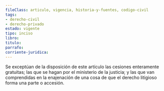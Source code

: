 ```yaml
---
fileClass: articulo, vigencia, historia-y-fuentes, codigo-civil
tags:
- derecho-civil
- derecho-privado
estado: vigente
tipo: inciso
libro:
titulo:
parrafo:
corriente-juridica:
---
```

Se exceptúan de la disposición de este artículo las cesiones enteramente gratuitas; las que se hagan por el ministerio de la justicia; y las que van comprendidas en la enajenación de una cosa de que el derecho litigioso forma una parte o accesión.